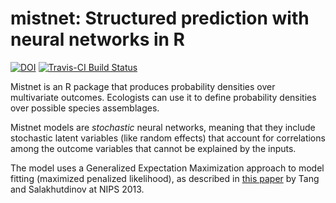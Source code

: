 mistnet: Structured prediction with neural networks in R
=========

[![DOI](https://zenodo.org/badge/doi/10.5281/zenodo.12423.png)](http://dx.doi.org/10.5281/zenodo.12423) 
[![Travis-CI Build Status](https://travis-ci.org/davharris/mistnet.svg?branch=master)](https://travis-ci.org/davharris/mistnet)

Mistnet is an R package that produces probability densities over multivariate outcomes.  Ecologists can use it to define probability densities over possible species assemblages.

Mistnet models are *stochastic* neural networks, meaning that they include stochastic latent variables (like random effects) that account for correlations among the outcome variables that cannot be explained by the inputs.

The model uses a Generalized Expectation Maximization approach to model fitting (maximized penalized likelihood), as described in [this paper](http://papers.nips.cc/paper/5026-learning-stochastic-feedforward-neural-networks.pdf) by Tang and Salakhutdinov at NIPS 2013.
